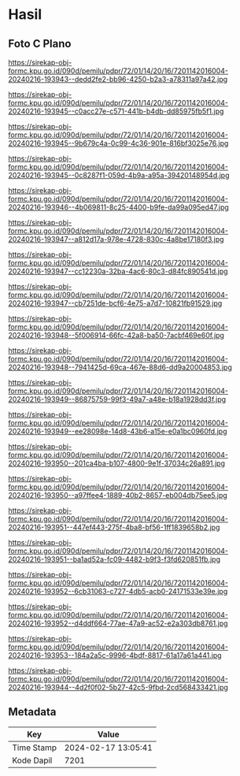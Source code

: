 # Hasil

## Foto C Plano

https://sirekap-obj-formc.kpu.go.id/090d/pemilu/pdpr/72/01/14/20/16/7201142016004-20240216-193943--dedd2fe2-bb96-4250-b2a3-a78311a97a42.jpg

https://sirekap-obj-formc.kpu.go.id/090d/pemilu/pdpr/72/01/14/20/16/7201142016004-20240216-193945--c0acc27e-c571-441b-b4db-dd85975fb5f1.jpg

https://sirekap-obj-formc.kpu.go.id/090d/pemilu/pdpr/72/01/14/20/16/7201142016004-20240216-193945--9b679c4a-0c99-4c36-901e-816bf3025e76.jpg

https://sirekap-obj-formc.kpu.go.id/090d/pemilu/pdpr/72/01/14/20/16/7201142016004-20240216-193945--0c8287f1-059d-4b9a-a95a-39420148954d.jpg

https://sirekap-obj-formc.kpu.go.id/090d/pemilu/pdpr/72/01/14/20/16/7201142016004-20240216-193946--4b069811-8c25-4400-b9fe-da99a095ed47.jpg

https://sirekap-obj-formc.kpu.go.id/090d/pemilu/pdpr/72/01/14/20/16/7201142016004-20240216-193947--a812d17a-978e-4728-830c-4a8be17180f3.jpg

https://sirekap-obj-formc.kpu.go.id/090d/pemilu/pdpr/72/01/14/20/16/7201142016004-20240216-193947--cc12230a-32ba-4ac6-80c3-d84fc890541d.jpg

https://sirekap-obj-formc.kpu.go.id/090d/pemilu/pdpr/72/01/14/20/16/7201142016004-20240216-193947--cb7251de-bcf6-4e75-a7d7-10821fb91529.jpg

https://sirekap-obj-formc.kpu.go.id/090d/pemilu/pdpr/72/01/14/20/16/7201142016004-20240216-193948--5f006914-66fc-42a8-ba50-7acbf469e60f.jpg

https://sirekap-obj-formc.kpu.go.id/090d/pemilu/pdpr/72/01/14/20/16/7201142016004-20240216-193948--7941425d-69ca-467e-88d6-dd9a20004853.jpg

https://sirekap-obj-formc.kpu.go.id/090d/pemilu/pdpr/72/01/14/20/16/7201142016004-20240216-193949--86875759-99f3-49a7-a48e-b18a1928dd3f.jpg

https://sirekap-obj-formc.kpu.go.id/090d/pemilu/pdpr/72/01/14/20/16/7201142016004-20240216-193949--ee28098e-14d8-43b6-a15e-e0a1bc0960fd.jpg

https://sirekap-obj-formc.kpu.go.id/090d/pemilu/pdpr/72/01/14/20/16/7201142016004-20240216-193950--201ca4ba-b107-4800-9e1f-37034c26a891.jpg

https://sirekap-obj-formc.kpu.go.id/090d/pemilu/pdpr/72/01/14/20/16/7201142016004-20240216-193950--a97ffee4-1889-40b2-8657-eb004db75ee5.jpg

https://sirekap-obj-formc.kpu.go.id/090d/pemilu/pdpr/72/01/14/20/16/7201142016004-20240216-193951--447ef443-275f-4ba8-bf56-1ff1839658b2.jpg

https://sirekap-obj-formc.kpu.go.id/090d/pemilu/pdpr/72/01/14/20/16/7201142016004-20240216-193951--ba1ad52a-fc09-4482-b9f3-f3fd620851fb.jpg

https://sirekap-obj-formc.kpu.go.id/090d/pemilu/pdpr/72/01/14/20/16/7201142016004-20240216-193952--6cb31063-c727-4db5-acb0-24171533e39e.jpg

https://sirekap-obj-formc.kpu.go.id/090d/pemilu/pdpr/72/01/14/20/16/7201142016004-20240216-193952--d4ddf664-77ae-47a9-ac52-e2a303db8761.jpg

https://sirekap-obj-formc.kpu.go.id/090d/pemilu/pdpr/72/01/14/20/16/7201142016004-20240216-193953--184a2a5c-9996-4bdf-8817-61a17a61a441.jpg

https://sirekap-obj-formc.kpu.go.id/090d/pemilu/pdpr/72/01/14/20/16/7201142016004-20240216-193944--4d2f0f02-5b27-42c5-9fbd-2cd568433421.jpg


## Metadata

| Key        | Value               |
| ---------- | ------------------- |
| Time Stamp | 2024-02-17 13:05:41 |
| Kode Dapil | 7201                |



